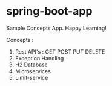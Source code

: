 # spring-boot-app
Sample Concepts App. Happy Learning!

Concepts :
1. Rest API's : GET POST PUT DELETE
2. Exception Handling
3. H2 Database
4. Microservices
5. Limit-service
